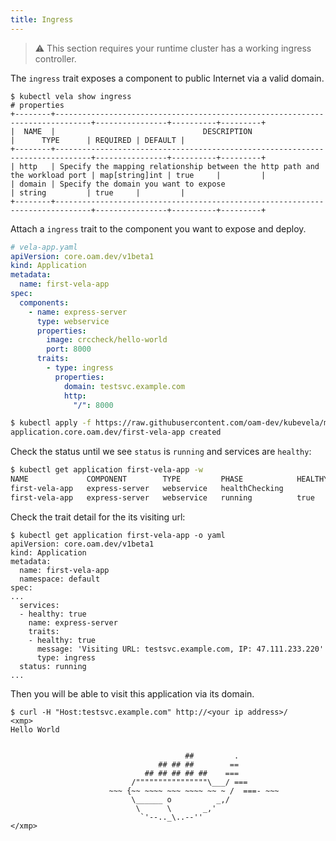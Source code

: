 ```yaml
---
title: Ingress
---
```


> ⚠️ This section requires your runtime cluster has a working ingress controller.

The `ingress` trait exposes a component to public Internet via a valid domain.

```shell
$ kubectl vela show ingress
# properties
+--------+------------------------------------------------------------------------------+----------------+----------+---------+
|  NAME  |                                 DESCRIPTION                                  |      TYPE      | REQUIRED | DEFAULT |
+--------+------------------------------------------------------------------------------+----------------+----------+---------+
| http   | Specify the mapping relationship between the http path and the workload port | map[string]int | true     |         |
| domain | Specify the domain you want to expose                                        | string         | true     |         |
+--------+------------------------------------------------------------------------------+----------------+----------+---------+
```

Attach a `ingress` trait to the component you want to expose and deploy.

```yaml
# vela-app.yaml
apiVersion: core.oam.dev/v1beta1
kind: Application
metadata:
  name: first-vela-app
spec:
  components:
    - name: express-server
      type: webservice
      properties:
        image: crccheck/hello-world
        port: 8000
      traits:
        - type: ingress
          properties:
            domain: testsvc.example.com
            http:
              "/": 8000
```

```bash
$ kubectl apply -f https://raw.githubusercontent.com/oam-dev/kubevela/master/docs/examples/vela-app.yaml
application.core.oam.dev/first-vela-app created
```

Check the status until we see `status` is `running` and services are `healthy`:

```bash
$ kubectl get application first-vela-app -w
NAME             COMPONENT        TYPE         PHASE            HEALTHY   STATUS   AGE
first-vela-app   express-server   webservice   healthChecking                      14s
first-vela-app   express-server   webservice   running          true               42s
```

Check the trait detail for the its visiting url:

```shell
$ kubectl get application first-vela-app -o yaml
apiVersion: core.oam.dev/v1beta1
kind: Application
metadata:
  name: first-vela-app
  namespace: default
spec:
...
  services:
  - healthy: true
    name: express-server
    traits:
    - healthy: true
      message: 'Visiting URL: testsvc.example.com, IP: 47.111.233.220'
      type: ingress
  status: running
...
```

Then you will be able to visit this application via its domain.

```
$ curl -H "Host:testsvc.example.com" http://<your ip address>/
<xmp>
Hello World


                                       ##         .
                                 ## ## ##        ==
                              ## ## ## ## ##    ===
                           /""""""""""""""""\___/ ===
                      ~~~ {~~ ~~~~ ~~~ ~~~~ ~~ ~ /  ===- ~~~
                           \______ o          _,/
                            \      \       _,'
                             `'--.._\..--''
</xmp>
```
